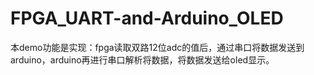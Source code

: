 # FPGA_UART-and-Arduino_OLED
本demo功能是实现：fpga读取双路12位adc的值后，通过串口将数据发送到arduino，arduino再进行串口解析将数据，将数据发送给oled显示。
